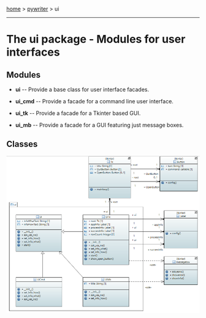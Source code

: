 [home](../../index) > [pywriter](pywriter) > ui

---

# The ui package - Modules for user interfaces
 
## Modules
 
- **ui** -- Provide a base class for user interface facades.

- **ui_cmd** -- Provide a facade for a command line user interface.

- **ui_tk** -- Provide a facade for a Tkinter based GUI.

- **ui_mb** -- Provide a facade for a GUI featuring just message boxes.

## Classes

![ui package class diagram](img/ui_package_class_diagram.png)
